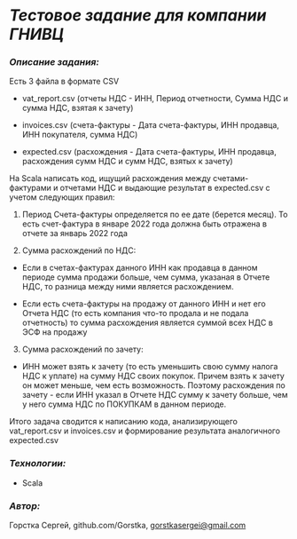 # _Тестовое задание для компании ГНИВЦ_

### _Описание задания:_

Есть 3 файла в формате CSV

- vat_report.csv (отчеты НДС - ИНН, Период отчетности, Сумма НДС и сумма НДС, взятая к зачету)

- invoices.csv (счета-фактуры - Дата счета-фактуры, ИНН продавца, ИНН покупателя, сумма НДС)

- expected.csv (расхождения - Дата счета-фактуры, ИНН продавца, расхождения сумм НДС и сумм НДС, взятых к зачету)


На Scala написать код, ищущий расхождения между счетами-фактурами и отчетами НДС и выдающие результат в expected.csv с учетом следующих правил:

1) Период Счета-фактуры определяется по ее дате (берется месяц). То есть счет-фактура в январе 2022 года должна быть отражена в отчете за январь 2022 года


2) Сумма расхождений по НДС:

 - Если в счетах-фактурах данного ИНН как продавца в данном периоде сумма продажи больше, чем сумма, указаная в Отчете НДС, то разница между ними является расхождением.

 - Если есть счета-фактуры на продажу от данного ИНН и нет его Отчета НДС (то есть компания что-то продала и не подала отчетность) то сумма расхождения является суммой всех НДС в ЭСФ на продажу

3) Сумма расхождений по зачету:

 -  ИНН может взять к зачету (то есть уменьшить свою сумму налога НДС к уплате)  на сумму НДС своих покупок. Причем взять к зачету он может меньше, чем есть возможность. Поэтому расхождения по зачету - если ИНН указал в Отчете НДС сумму к зачету больше, чем у него сумма НДС по ПОКУПКАМ в данном периоде.

Итого задача сводится к написанию кода, анализирующего vat_report.csv и invoices.csv и формирование результата аналогичного expected.csv

### _Технологии:_

- Scala

### _Автор:_

Горстка Сергей, github.com/Gorstka, gorstkasergei@gmail.com 